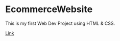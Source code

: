 # EcommerceWebsite
This is my first Web Dev Project using HTML &amp; CSS.


[Link](https://lokeswaran-aruljothi.github.io/EcommerceWebsite/)
